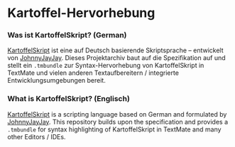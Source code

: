 # Kartoffel-Hervorhebung

### Was ist KartoffelSkript? (German)
[KartoffelSkript](https://github.com/JohnnyJayJay/kartoffelskript) ist eine auf Deutsch basierende Skriptsprache – entwickelt von [JohnnyJayJay](https://github.com/JohnnyJayJay). Dieses Projektarchiv baut auf die Spezifikation auf und stellt ein `.tmbundle` zur Syntax-Hervorhebung von KartoffelSkript in TextMate und vielen anderen Textaufbereitern / integrierte Entwicklungsumgebungen bereit.

### What is KartoffelSkript? (Englisch)
[KartoffelSkript](https://github.com/JohnnyJayJay/kartoffelskript) is a scripting language based on German and formulated by [JohnnyJayJay](https://github.com/JohnnyJayJay). This repository builds upon the specification and provides a `.tmbundle` for syntax highlighting of KartoffelSkript in TextMate and many other Editors / IDEs.
